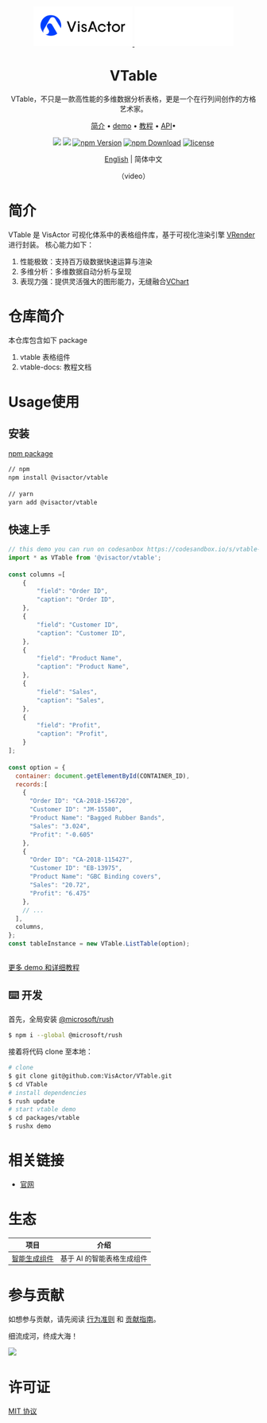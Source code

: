 <div align="center">
  <a href="https://github.com/VisActor#gh-light-mode-only" target="_blank">
    <img alt="VisActor Logo" width="200" src="https://github.com/VisActor/.github/blob/main/profile/logo_500_200_light.svg"/>
  </a>
  <a href="https://github.com/VisActor#gh-dark-mode-only" target="_blank">
    <img alt="VisActor Logo" width="200" src="https://github.com/VisActor/.github/blob/main/profile/logo_500_200_dark.svg"/>
  </a>
</div>

<div align="center">
  <h1>VTable</h1>
</div>

<div align="center">

VTable，不只是一款高性能的多维数据分析表格，更是一个在行列间创作的方格艺术家。

<p align="center">
  <a href="">简介</a> •
  <a href="">demo</a> •
  <a href="">教程</a> •
  <a href="">API</a>•
</p>

![](https://github.com/visactor/vtable/actions/workflows/bug-server.yml/badge.svg)
![](https://github.com/visactor/vtable/actions/workflows/unit-test.yml/badge.svg)
[![npm Version](https://img.shields.io/npm/v/@visactor/vtable.svg)](https://www.npmjs.com/package/@visactor/vtable)
[![npm Download](https://img.shields.io/npm/dm/@visactor/vtable.svg)](https://www.npmjs.com/package/@visactor/vtable)
[![license](https://img.shields.io/badge/license-MIT-blue.svg)](https://github.com/visactor/vtable/blob/main/LICENSE)

</div>

<div align="center">

[English](./README.md) | 简体中文

</div>

<div align="center">

（video）

</div>

# 简介

VTable 是 VisActor 可视化体系中的表格组件库，基于可视化渲染引擎 [VRender](https://github.com/VisActor/VRender) 进行封装。
核心能力如下：
1. 性能极致：支持百万级数据快速运算与渲染
2. 多维分析：多维数据自动分析与呈现
3. 表现力强：提供灵活强大的图形能力，无缝融合[VChart](https://github.com/VisActor/VChart)

# 仓库简介

本仓库包含如下 package

1. vtable 表格组件
2. vtable-docs: 教程文档

# Usage使用

## 安装

[npm package](https://www.npmjs.com/package/@visactor/vtable)

```bash
// npm
npm install @visactor/vtable

// yarn
yarn add @visactor/vtable
```

## 快速上手

```javascript
// this demo you can run on codesanbox https://codesandbox.io/s/vtable-simple-demo-g8q738
import * as VTable from '@visactor/vtable';

const columns =[
    {
        "field": "Order ID",
        "caption": "Order ID",
    },
    {
        "field": "Customer ID",
        "caption": "Customer ID",
    },
    {
        "field": "Product Name",
        "caption": "Product Name",
    },
    {
        "field": "Sales",
        "caption": "Sales",
    },
    {
        "field": "Profit",
        "caption": "Profit",
    }
];

const option = {
  container: document.getElementById(CONTAINER_ID),
  records:[
    {
      "Order ID": "CA-2018-156720",
      "Customer ID": "JM-15580",
      "Product Name": "Bagged Rubber Bands",
      "Sales": "3.024",
      "Profit": "-0.605"
    },
    {
      "Order ID": "CA-2018-115427",
      "Customer ID": "EB-13975",
      "Product Name": "GBC Binding covers",
      "Sales": "20.72",
      "Profit": "6.475"
    },
    // ...
  ],
  columns,
};
const tableInstance = new VTable.ListTable(option);

```

##

[更多 demo 和详细教程](https://visactor.io/vtable)
## ⌨️ 开发

首先，全局安装 [@microsoft/rush](https://rushjs.io/pages/intro/get_started/)

```bash
$ npm i --global @microsoft/rush
```

接着将代码 clone 至本地：

```bash
# clone
$ git clone git@github.com:VisActor/VTable.git
$ cd VTable
# install dependencies
$ rush update
# start vtable demo
$ cd packages/vtable
$ rushx demo
```
# 相关链接

- [官网](https://visactor.io/vtable)

# 生态

| 项目                                             | 介绍                                                                      |
| ------------------------------------------------ | ------------------------------------------------------------------------- |
| [智能生成组件](https://visactor.io/ai-vtable)    | 基于 AI 的智能表格生成组件                                                |                                                        |

# 参与贡献

如想参与贡献，请先阅读 [行为准则](./CODE_OF_CONDUCT.md) 和 [贡献指南](./CONTRIBUTING.zh-CN.md)。

细流成河，终成大海！

<a href="https://github.com/visactor/vtable/graphs/contributors"><img src="https://contrib.rocks/image?repo=visactor/vtable" /></a>

# 许可证

[MIT 协议](./LICENSE)
